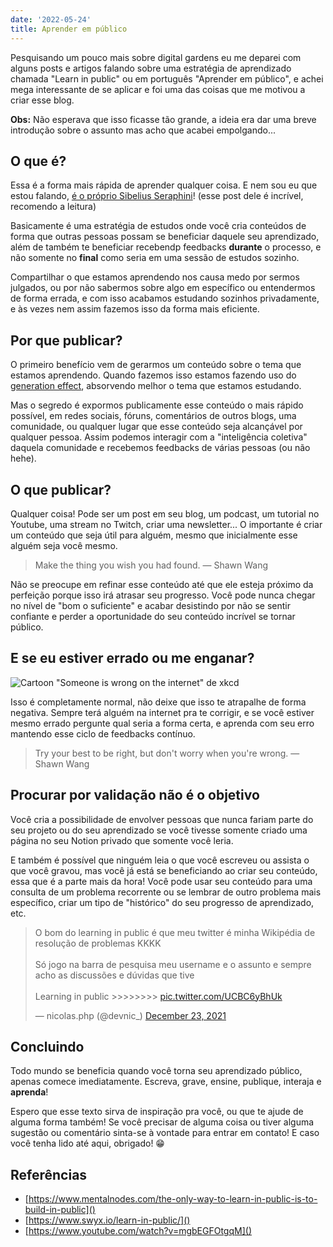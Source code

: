 ```yaml
---
date: '2022-05-24'
title: Aprender em público
---
```


Pesquisando um pouco mais sobre digital gardens eu me deparei com alguns posts e artigos falando sobre uma estratégia de aprendizado chamada "Learn in public" ou em português "Aprender em público", e achei mega interessante de se aplicar e foi uma das coisas que me motivou a criar esse blog.

**Obs:** Não esperava que isso ficasse tão grande, a ideia era dar uma breve introdução sobre o assunto mas acho que acabei empolgando...

## O que é?
Essa é a forma mais rápida de aprender qualquer coisa. E nem sou eu que estou falando, [é o próprio Sibelius Seraphini](https://sibelius.substack.com/p/cc-sseraphini)! (esse post dele é incrível, recomendo a leitura)

Basicamente é uma estratégia de estudos onde você cria conteúdos de forma que outras pessoas possam se beneficiar daquele seu aprendizado, além de também te beneficiar recebendp feedbacks **durante** o processo, e não somente no **final** como seria em uma sessão de estudos sozinho.

Compartilhar o que estamos aprendendo nos causa medo por sermos julgados, ou por não sabermos sobre algo em específico ou entendermos de forma errada, e com isso acabamos estudando sozinhos privadamente, e às vezes nem assim fazemos isso da forma mais eficiente.

## Por que publicar?
O primeiro benefício vem de gerarmos um conteúdo sobre o tema que estamos aprendendo. Quando fazemos isso estamos fazendo uso do [generation effect](https://en.wikipedia.org/wiki/Generation_effect), absorvendo melhor o tema que estamos estudando.

Mas o segredo é expormos publicamente esse conteúdo o mais rápido possível, em redes sociais, fóruns, comentários de outros blogs, uma comunidade, ou qualquer lugar que esse conteúdo seja alcançável por qualquer pessoa. Assim podemos interagir com a "inteligência coletiva" daquela comunidade e recebemos feedbacks de várias pessoas (ou não hehe).

## O que publicar?
Qualquer coisa! Pode ser um post em seu blog, um podcast, um tutorial no Youtube, uma stream no Twitch, criar uma newsletter... O importante é criar um conteúdo que seja útil para alguém, mesmo que inicialmente esse alguém seja você mesmo.

> Make the thing you wish you had found.
> ― Shawn Wang

Não se preocupe em refinar esse conteúdo até que ele esteja próximo da perfeição porque isso irá atrasar seu progresso. Você pode nunca chegar no nível de "bom o suficiente" e acabar desistindo por não se sentir confiante e perder a oportunidade do seu conteúdo incrível se tornar público.

## E se eu estiver errado ou me enganar?
![Cartoon "Someone is wrong on the internet" de xkcd](https://imgs.xkcd.com/comics/duty_calls.png)

Isso é completamente normal, não deixe que isso te atrapalhe de forma negativa. Sempre terá alguém na internet pra te corrigir, e se você estiver mesmo errado pergunte qual seria a forma certa, e aprenda com seu erro mantendo esse ciclo de feedbacks contínuo.

> Try your best to be right, but don't worry when you're wrong.
> ― Shawn Wang

## Procurar por validação não é o objetivo
Você cria a possibilidade de envolver pessoas que nunca fariam parte do seu projeto ou do seu aprendizado se você tivesse somente criado uma página no seu Notion privado que somente você leria.

E também é possível que ninguém leia o que você escreveu ou assista o que você gravou, mas você já está se beneficiando ao criar seu conteúdo, essa que é a parte mais da hora! Você pode usar seu conteúdo para uma consulta de um problema recorrente ou se lembrar de outro problema mais específico, criar um tipo de "histórico" do seu progresso de aprendizado, etc.

<blockquote class="twitter-tweet" data-theme="dark"><p lang="pt" dir="ltr">O bom do learning in public é que meu twitter é minha Wikipédia de resolução de problemas KKKK <br><br>Só jogo na barra de pesquisa meu username e o assunto e sempre acho as discussões e dúvidas que tive <br><br>Learning in public &gt;&gt;&gt;&gt;&gt;&gt;&gt;&gt; <a href="https://t.co/UCBC6yBhUk">pic.twitter.com/UCBC6yBhUk</a></p>&mdash; nicolas.php (@devnic_) <a href="https://twitter.com/devnic_/status/1474033730767392771?ref_src=twsrc%5Etfw">December 23, 2021</a></blockquote> <script async src="https://platform.twitter.com/widgets.js" charset="utf-8"></script>

## Concluindo
Todo mundo se beneficia quando você torna seu aprendizado público, apenas comece imediatamente. Escreva, grave, ensine, publique, interaja e **aprenda**!

Espero que esse texto sirva de inspiração pra você, ou que te ajude de alguma forma também! Se você precisar de alguma coisa ou tiver alguma sugestão ou comentário sinta-se à vontade para entrar em contato! E caso você tenha lido até aqui, obrigado! 😁

## Referências
- [https://www.mentalnodes.com/the-only-way-to-learn-in-public-is-to-build-in-public]()
- [https://www.swyx.io/learn-in-public/]()
- [https://www.youtube.com/watch?v=mgbEGFOtgqM]()

